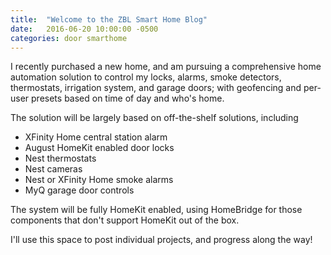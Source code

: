 ```yaml
---
title:  "Welcome to the ZBL Smart Home Blog"
date:   2016-06-20 10:00:00 -0500
categories: door smarthome
---
```

I recently purchased a new home, and am pursuing a comprehensive home automation solution to control my locks, alarms, smoke detectors, thermostats, irrigation system, and garage doors; with geofencing and per-user presets based on time of day and who's home.

The solution will be largely based on off-the-shelf solutions, including

* XFinity Home central station alarm
* August HomeKit enabled door locks
* Nest thermostats
* Nest cameras
* Nest or XFinity Home smoke alarms
* MyQ garage door controls

The system will be fully HomeKit enabled, using HomeBridge for those components that don't support HomeKit out of the box.

I'll use this space to post individual projects, and progress along the way!
